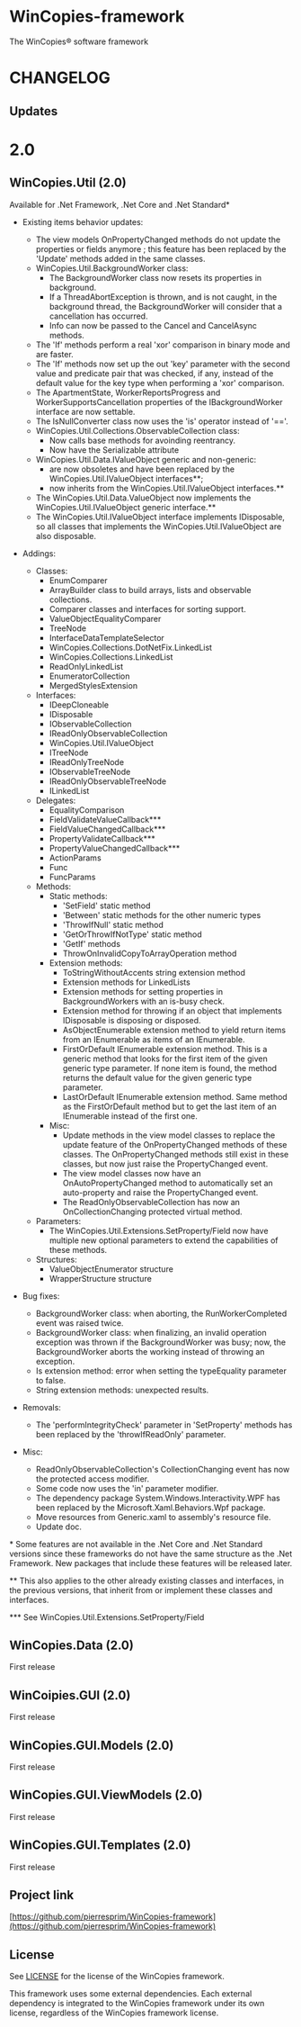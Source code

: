 WinCopies-framework
===================

The WinCopies® software framework

CHANGELOG
=========

Updates
-------

2.0
===

WinCopies.Util (2.0)
--------------------

Available for .Net Framework, .Net Core and .Net Standard*

- Existing items behavior updates:
	- The view models OnPropertyChanged methods do not update the properties or fields anymore ; this feature has been replaced by the 'Update' methods added in the same classes.
	- WinCopies.Util.BackgroundWorker class:
		- The BackgroundWorker class now resets its properties in background.
		- If a ThreadAbortException is thrown, and is not caught, in the background thread, the BackgroundWorker will consider that a cancellation has occurred.
		- Info can now be passed to the Cancel and CancelAsync methods.
	- The 'If' methods perform a real 'xor' comparison in binary mode and are faster.
	- The 'If' methods now set up the out 'key' parameter with the second value and predicate pair that was checked, if any, instead of the default value for the key type when performing a 'xor' comparison.
	- The ApartmentState, WorkerReportsProgress and WorkerSupportsCancellation properties of the IBackgroundWorker interface are now settable.
	- The IsNullConverter class now uses the 'is' operator instead of '=='.
	- WinCopies.Util.Collections.ObservableCollection class:
		- Now calls base methods for avoinding reentrancy.
		- Now have the Serializable attribute
	- WinCopies.Util.Data.IValueObject generic and non-generic:
		- are now obsoletes and have been replaced by the WinCopies.Util.IValueObject interfaces**;
		- now inherits from the WinCopies.Util.IValueObject interfaces.**
	- The WinCopies.Util.Data.ValueObject now implements the WinCopies.Util.IValueObject generic interface.**
	- The WinCopies.Util.IValueObject interface implements IDisposable, so all classes that implements the WinCopies.Util.IValueObject are also disposable.

- Addings:
	- Classes:
		- EnumComparer
		- ArrayBuilder class to build arrays, lists and observable collections.
		- Comparer classes and interfaces for sorting support.
		- ValueObjectEqualityComparer
		- TreeNode
		- InterfaceDataTemplateSelector
		- WinCopies.Collections.DotNetFix.LinkedList
		- WinCopies.Collections.LinkedList
		- ReadOnlyLinkedList
		- EnumeratorCollection
		- MergedStylesExtension
	- Interfaces:
		- IDeepCloneable
		- IDisposable
		- IObservableCollection
		- IReadOnlyObservableCollection
		- WinCopies.Util.IValueObject
		- ITreeNode
		- IReadOnlyTreeNode
		- IObservableTreeNode
		- IReadOnlyObservableTreeNode
		- ILinkedList
	- Delegates:
		- EqualityComparison
		- FieldValidateValueCallback***
		- FieldValueChangedCallback***
		- PropertyValidateCallback***
		- PropertyValueChangedCallback***
		- ActionParams
		- Func
		- FuncParams
	- Methods:
		- Static methods:
			- 'SetField' static method
			- 'Between' static methods for the other numeric types
			- 'ThrowIfNull' static method
			- 'GetOrThrowIfNotType' static method
			- 'GetIf' methods
			- ThrowOnInvalidCopyToArrayOperation method
		- Extension methods:
			- ToStringWithoutAccents string extension method
			- Extension methods for LinkedLists
			- Extension methods for setting properties in BackgroundWorkers with an is-busy check.
			- Extension method for throwing if an object that implements IDisposable is disposing or disposed.
			- AsObjectEnumerable extension method to yield return items from an IEnumerable as items of an IEnumerable<T>.
			- FirstOrDefault IEnumerable extension method. This is a generic method that looks for the first item of the given generic type parameter. If none item is found, the method returns the default value for the given generic type parameter.
			- LastOrDefault IEnumerable extension method. Same method as the FirstOrDefault method but to get the last item of an IEnumerable instead of the first one.
		- Misc:
			- Update methods in the view model classes to replace the update feature of the OnPropertyChanged methods of these classes. The OnPropertyChanged methods still exist in these classes, but now just raise the PropertyChanged event.
			- The view model classes now have an OnAutoPropertyChanged method to automatically set an auto-property and raise the PropertyChanged event.
			- The ReadOnlyObservableCollection has now an OnCollectionChanging protected virtual method.
	- Parameters:
		- The WinCopies.Util.Extensions.SetProperty/Field now have multiple new optional parameters to extend the capabilities of these methods.
	- Structures:
		- ValueObjectEnumerator structure
		- WrapperStructure structure

- Bug fixes:
	- BackgroundWorker class: when aborting, the RunWorkerCompleted event was raised twice.
	- BackgroundWorker class: when finalizing, an invalid operation exception was thrown if the BackgroundWorker was busy; now, the BackgroundWorker aborts the working instead of throwing an exception.
	- Is extension method: error when setting the typeEquality parameter to false.
	- String extension methods: unexpected results.

- Removals:
	- The 'performIntegrityCheck' parameter in 'SetProperty' methods has been replaced by the 'throwIfReadOnly' parameter.

- Misc:
	- ReadOnlyObservableCollection's CollectionChanging event has now the protected access modifier.
	- Some code now uses the 'in' parameter modifier.
	- The dependency package System.Windows.Interactivity.WPF has been replaced by the Microsoft.Xaml.Behaviors.Wpf package.
	- Move resources from Generic.xaml to assembly's resource file.
	- Update doc.

\* Some features are not available in the .Net Core and .Net Standard versions since these frameworks do not have the same structure as the .Net Framework. New packages that include these features will be released later.

\*\* This also applies to the other already existing classes and interfaces, in the previous versions, that inherit from or implement these classes and interfaces.

\*\*\* See WinCopies.Util.Extensions.SetProperty/Field

WinCopies.Data (2.0)
--------------------

First release

WinCoipies.GUI (2.0)
--------------------

First release

WinCopies.GUI.Models (2.0)
--------------------------

First release

WinCopies.GUI.ViewModels (2.0)
------------------------------

First release

WinCopies.GUI.Templates (2.0)
-----------------------------

First release

Project link
------------

[https://github.com/pierresprim/WinCopies-framework](https://github.com/pierresprim/WinCopies-framework)

License
-------

See [LICENSE](https://github.com/pierresprim/WinCopies-framework/blob/master/LICENSE) for the license of the WinCopies framework.

This framework uses some external dependencies. Each external dependency is integrated to the WinCopies framework under its own license, regardless of the WinCopies framework license.
